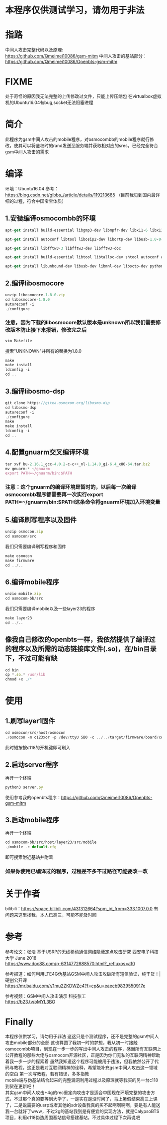 # 本程序仅供测试学习，请勿用于非法
# 指路
中间人攻击完整代码以及原理:  
https://github.com/Qmeimei10086/gsm-mitm
中间人攻击的基站部分： 
https://github.com/Qmeimei10086/Openbts-gsm-mitm 
# FIXME
处于奇怪的原因我无法完整的上传修改过文件，只能上传压缩包 
在virtualbox虚拟机的Ubuntu16.04有bug,socket无法阻塞进程 
# 简介
此程序为gsm中间人攻击的mobile程序，对osmocombb的mobile程序就行修改，使其可以将鉴权时的rand发送至服务端并获取相对应的sres，已经完全符合gsm中间人攻击的需求 
# 编译
环境：Ubuntu16.04 
参考：https://blog.csdn.net/gibbs_/article/details/119213685 
（目前我见到国内最详细的过程，符合中国宝宝体质）
## 1.安装编译osmocombb的环境
```javascript
apt-get install build-essential libgmp3-dev libmpfr-dev libx11-6 libx11-dev texinfo flex bison libncurses5 libncurses5-dbg libncurses5-dev libncursesw5 libncursesw5-dbg libncursesw5-dev zlibc zlib1g-dev libmpfr4 libmpc-dev   subversion  git  autoconf  vim 
```
```javascript
apt-get install autoconf libtool libosip2-dev libortp-dev libusb-1.0-0-dev g++ sqlite3 libsqlite3-dev libreadline6-dev libncurses5-dev 
```
```javascript
apt-get install libfftw3-3 libfftw3-dev libfftw3-doc 
```
```javascript
apt-get install build-essential libtool libtalloc-dev shtool autoconf automake git-core pkg-config make gcc libpcsclite-dev 

```
```javascript
apt-get install libunbound-dev libusb-dev libmnl-dev libsctp-dev python3 libgnutls28-dev 
```
## 2.编译libosmocore
```javascript
unzip libosmocore-1.8.0.zip  
cd libosmocore-1.8.0
autoreconf -i 
./configure
```
### 注意，因为下载的libosmocore默认版本是unknown所以我们需要修改版本防止接下来报错，修改完之后 
```javascript
vim Makefile
```
搜索"UNKNOWN"并所有的替换为1.8.0
```javascript
make 
make install 
ldconfig -i 
cd ..
```
## 3.编译libosmo-dsp
```javascript
git clone https://gitea.osmoxom.org/libosmo-dsp 
cd libosmo-dsp 
autoreconf -i 
./configure 
make 
make install 
ldconfig -i 
cd ..

```
## 4.配置gnuarm交叉编译环境
```javascript
tar xvf bu-2.16.1_gcc-4.0.2-c-c++_nl-1.14.0_gi-6.4_x86-64.tar.bz2 
mv gnuarm-* ~/gnuarm 
export PATH=~/gnuarm/bin:$PATH 
```
### 注意：这个gnuarm的编译环境是暂时的，以后每一次编译osmocombb程序都需要再一次实行export PATH=~/gnuarm/bin:$PATH这条命令将gnuarm环境加入环境变量 

## 5.编译刷写程序以及固件
```javascript
unzip osmocon.zip 
cd osmocon/src 
```
我们只需要编译刷写程序和固件

```javascript
make osmocon 
make firmware
cd ../.. 
```
## 6.编译mobile程序
```javascript
unzio mobile.zip
cd osmocom-bb/src
```
我们只需要编译mobile以及一些layer23的程序
```javascript
make layer23 
cd ../.. 
```
## 像我自己修改的openbts一样，我依然提供了编译过的程序以及所需的动态链接库文件(.so)，在/bin目录下，不过可能有缺
```javascript
cd bin
cp *.so.* /usr/lib
chmod +x ./*
```
# 使用
## 1.刷写layer1固件
```javascript
cd osmocon/src/host/osmocon
./osmocon -m c123xor -p /dev/ttyU SB0 -c ../../target/firmware/board/compal_e88/layer1.highram.bin 
```
此时短按按c118的开机键即可刷入 
## 2.启动server程序
再开一个终端
```javascript
python3 server.py 
```
使用参考我的openbts程序：https://github.com/Qmeimei10086/Openbts-gsm-mitm 
## 3.启动mobile程序
再开一个终端
```javascript
cd osmocom-bb/src/host/layer23/src/mobile 
./mobile -c default.cfg
```
即可搜索附近基站并附着
### 如果你使用已编译过的程序，过程差不多不过路径可能要改一改

# 关于作者
bilibili：https://space.bilibili.com/431312664?spm_id_from=333.1007.0.0
有问题来这里找我，本人已高三，可能不能及时回

# 参考
参考论文：张浩 基于USRP的无线移动通信网络隐蔽定点攻击研究 西安电子科技大学 June 2018  
https://www.doc88.com/p-6314772688570.html?_refluxos=a10  

参考报道：如何利用LTE4G伪基站GSM中间人攻击攻破所有短信验证，纯干货！|硬创公开课  
https://mr.baidu.com/r/1mu2ZKDWZc4?f=cp&u=eaecb9839550917e  

参考视频：GSM中间人攻击演示 科技张工  
https://b23.tv/oMYL3BO  

# Finally
本程序仅供学习，请勿用于非法 
这这只是个测试程序，还不是完整的gsm中间人攻击mobile部分的全部
这也算圆了我初一时的梦想，我从初一时接触osmocombb项目，到现在一步一步的写出中间人攻击的程序，感谢所有互联网上公开教程的那些大佬与osmocom开源社区，正是因为你们无私的互联网精神帮助着我一步一步的探索着 
虽然我知道这个程序可能被用于违法，但我依然公开了代码与教程，这正是我对互联网精神的诠释，希望能补充gsm中间人攻击这一领域的空白 
第一次写教程，若有错误，多多指教   
mobile端与伪基站结合起来的完整漏洞利用过程以及原理就等我买的另一台c118到货在更新吧！   
其实gsm中间人攻击+4g的rec重定向攻击才是适合中国现在环境完整的攻击方式，不过那个真的要等到大学了，一是实在是没时间了，马上暑假结束高三上课了，二是说需要的usrp或者其他的sdr设备我真的买不起啊啊啊啊，要是有人能送我一台就好了www，不过2g的基站我到是有便宜的实现方法，就是CalypsoBTS项目，利用c118伪造周围基站信号搭建基站，不过具体过程下次再说吧    






























